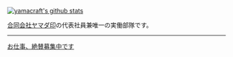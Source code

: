 [![yamacraft's github stats](https://github-readme-stats.vercel.app/api?username=yamacraft&show_icons=true)](https://github.com/anuraghazra/github-readme-stats)

[合同会社ヤマダ印](https://yamadajirushi.co.jp/)の代表社員兼唯一の実働部隊です。

----
[お仕事、絶賛募集中です](https://yamadajirushi.co.jp/posts/202010-yamacraft-work-wanted/)